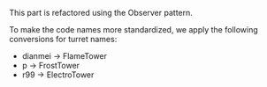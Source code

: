 This part is refactored using the Observer pattern.

To make the code names more standardized, we apply the following conversions for turret names:  
- dianmei   -> FlameTower  
- p         -> FrostTower  
- r99       -> ElectroTower  